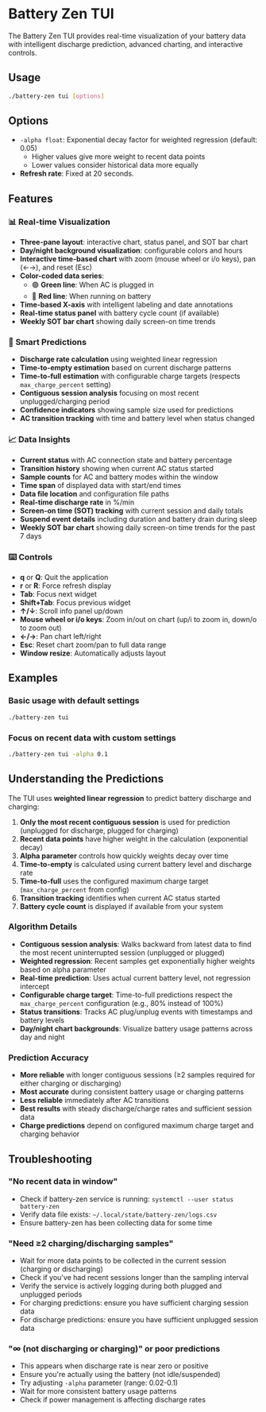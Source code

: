 # Battery Zen TUI

The Battery Zen TUI provides real-time visualization of your battery data with intelligent discharge prediction, advanced charting, and interactive controls.


## Usage

```bash
./battery-zen tui [options]
```

## Options


- `-alpha float`: Exponential decay factor for weighted regression (default: 0.05)
  - Higher values give more weight to recent data points
  - Lower values consider historical data more equally
- **Refresh rate**: Fixed at 20 seconds.

## Features


### 📊 Real-time Visualization
- **Three-pane layout**: interactive chart, status panel, and SOT bar chart
- **Day/night background visualization**: configurable colors and hours
- **Interactive time-based chart** with zoom (mouse wheel or i/o keys), pan (←→), and reset (Esc)
- **Color-coded data series**:
  - 🟢 **Green line**: When AC is plugged in
  - 🔴 **Red line**: When running on battery
- **Time-based X-axis** with intelligent labeling and date annotations
- **Real-time status panel** with battery cycle count (if available)
- **Weekly SOT bar chart** showing daily screen-on time trends

### 🧮 Smart Predictions
- **Discharge rate calculation** using weighted linear regression
- **Time-to-empty estimation** based on current discharge patterns
- **Time-to-full estimation** with configurable charge targets (respects `max_charge_percent` setting)
- **Contiguous session analysis** focusing on most recent unplugged/charging period
- **Confidence indicators** showing sample size used for predictions
- **AC transition tracking** with time and battery level when status changed

### 📈 Data Insights
- **Current status** with AC connection state and battery percentage
- **Transition history** showing when current AC status started
- **Sample counts** for AC and battery modes within the window
- **Time span** of displayed data with start/end times
- **Data file location** and configuration file paths
- **Real-time discharge rate** in %/min
- **Screen-on time (SOT) tracking** with current session and daily totals
- **Suspend event details** including duration and battery drain during sleep
- **Weekly SOT bar chart** showing daily screen-on time trends for the past 7 days


### ⌨️ Controls
- **q** or **Q**: Quit the application
- **r** or **R**: Force refresh display
- **Tab**: Focus next widget
- **Shift+Tab**: Focus previous widget
- **↑/↓**: Scroll info panel up/down
- **Mouse wheel or i/o keys**: Zoom in/out on chart (up/i to zoom in, down/o to zoom out)
- **←/→**: Pan chart left/right
- **Esc**: Reset chart zoom/pan to full data range
- **Window resize**: Automatically adjusts layout

## Examples


### Basic usage with default settings
```bash
./battery-zen tui
```

### Focus on recent data with custom settings
```bash
./battery-zen tui -alpha 0.1
```


## Understanding the Predictions

The TUI uses **weighted linear regression** to predict battery discharge and charging:

1. **Only the most recent contiguous session** is used for prediction (unplugged for discharge, plugged for charging)
2. **Recent data points** have higher weight in the calculation (exponential decay)
3. **Alpha parameter** controls how quickly weights decay over time
4. **Time-to-empty** is calculated using current battery level and discharge rate
5. **Time-to-full** uses the configured maximum charge target (`max_charge_percent` from config)
6. **Transition tracking** identifies when current AC status started
7. **Battery cycle count** is displayed if available from your system


### Algorithm Details
- **Contiguous session analysis**: Walks backward from latest data to find the most recent uninterrupted session (unplugged or plugged)
- **Weighted regression**: Recent samples get exponentially higher weights based on alpha parameter
- **Real-time prediction**: Uses actual current battery level, not regression intercept
- **Configurable charge target**: Time-to-full predictions respect the `max_charge_percent` configuration (e.g., 80% instead of 100%)
- **Status transitions**: Tracks AC plug/unplug events with timestamps and battery levels
- **Day/night chart backgrounds**: Visualize battery usage patterns across day and night


### Prediction Accuracy
- **More reliable** with longer contiguous sessions (≥2 samples required for either charging or discharging)
- **Most accurate** during consistent battery usage or charging patterns
- **Less reliable** immediately after AC transitions
- **Best results** with steady discharge/charge rates and sufficient session data
- **Charge predictions** depend on configured maximum charge target and charging behavior


## Troubleshooting

### "No recent data in window"
- Check if battery-zen service is running: `systemctl --user status battery-zen`
- Verify data file exists: `~/.local/state/battery-zen/logs.csv`
- Ensure battery-zen has been collecting data for some time

### "Need ≥2 charging/discharging samples"
- Wait for more data points to be collected in the current session (charging or discharging)
- Check if you've had recent sessions longer than the sampling interval
- Verify the service is actively logging during both plugged and unplugged periods
- For charging predictions: ensure you have sufficient charging session data
- For discharge predictions: ensure you have sufficient unplugged session data

### "∞ (not discharging or charging)" or poor predictions
- This appears when discharge rate is near zero or positive
- Ensure you're actually using the battery (not idle/suspended)
- Try adjusting `-alpha` parameter (range: 0.02-0.1)
- Wait for more consistent battery usage patterns
- Check if power management is affecting discharge rates